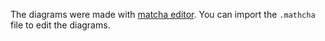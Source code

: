 The diagrams were made with [matcha editor](https://www.mathcha.io/editor).
You can import the `.mathcha` file to edit the diagrams.
